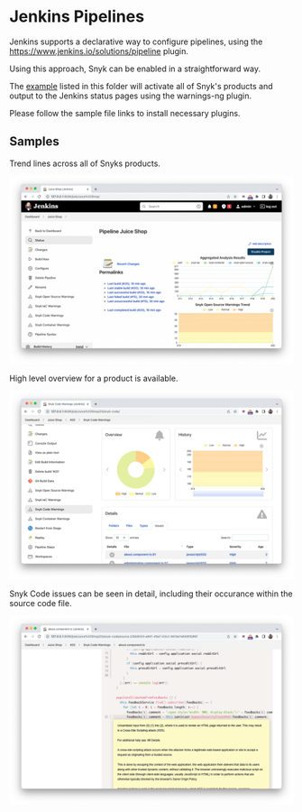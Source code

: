 # Jenkins Pipelines

Jenkins supports a declarative way to configure pipelines, using the https://www.jenkins.io/solutions/pipeline plugin.

Using this approach, Snyk can be enabled in a straightforward way.

The [example](./Jenkinsfile-npm-install-generic.groovy) listed in this folder will activate all of Snyk's products and output to the Jenkins status pages using the warnings-ng plugin.

Please follow the sample file links to install necessary plugins.

## Samples

Trend lines across all of Snyks products.

![](01-jenkins-overview.png)

High level overview for a product is available.

![](02-jenkins-code.png)

Snyk Code issues can be seen in detail, including their occurance within the source code file.

![](03-jenkins-code-detail.png)
